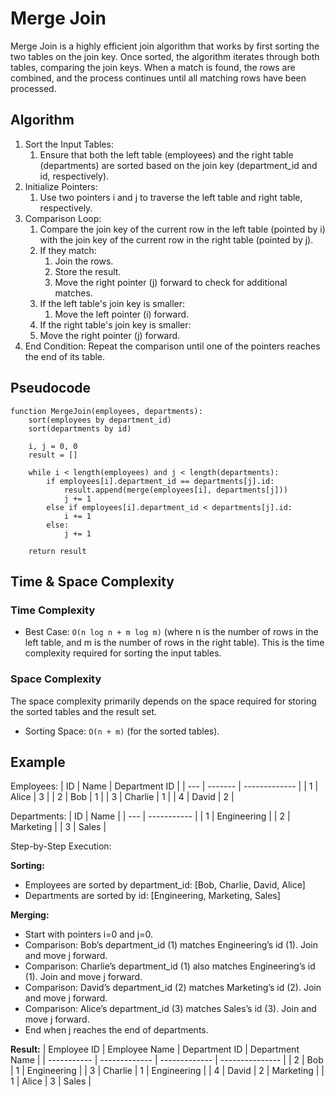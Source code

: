 # Merge Join

Merge Join is a highly efficient join algorithm that works by first sorting the two tables on the join key. Once sorted, the algorithm iterates through both tables, comparing the join keys. When a match is found, the rows are combined, and the process continues until all matching rows have been processed.

## Algorithm
1. Sort the Input Tables:
   1. Ensure that both the left table (employees) and the right table (departments) are sorted based on the join key (department_id and id, respectively).
2. Initialize Pointers:
   1. Use two pointers i and j to traverse the left table and right table, respectively.
3. Comparison Loop:
   1. Compare the join key of the current row in the left table (pointed by i) with the join key of the current row in the right table (pointed by j).
   2. If they match:
      1. Join the rows.
      2. Store the result.
      3. Move the right pointer (j) forward to check for additional matches.
   3. If the left table's join key is smaller:
      1. Move the left pointer (i) forward.
   4. If the right table's join key is smaller:
   5. Move the right pointer (j) forward.
4. End Condition: Repeat the comparison until one of the pointers reaches the end of its table.


## Pseudocode

```plaintext
function MergeJoin(employees, departments):
    sort(employees by department_id)
    sort(departments by id)
    
    i, j = 0, 0
    result = []

    while i < length(employees) and j < length(departments):
        if employees[i].department_id == departments[j].id:
            result.append(merge(employees[i], departments[j]))
            j += 1
        else if employees[i].department_id < departments[j].id:
            i += 1
        else:
            j += 1

    return result
```

## Time & Space Complexity
### Time Complexity

* Best Case: `O(n log n + m log m)` (where n is the number of rows in the left table, and m is the number of rows in the right table). This is the time complexity required for sorting the input tables.

### Space Complexity
The space complexity primarily depends on the space required for storing the sorted tables and the result set.

* Sorting Space: `O(n + m)` (for the sorted tables).

## Example
Employees:
| ID  | Name    | Department ID |
| --- | ------- | ------------- |
| 1   | Alice   | 3             |
| 2   | Bob     | 1             |
| 3   | Charlie | 1             |
| 4   | David   | 2             |


Departments:
| ID  | Name        |
| --- | ----------- |
| 1   | Engineering |
| 2   | Marketing   |
| 3   | Sales       |

Step-by-Step Execution:

**Sorting:**
* Employees are sorted by department_id: [Bob, Charlie, David, Alice]
* Departments are sorted by id: [Engineering, Marketing, Sales]

**Merging:**
* Start with pointers i=0 and j=0.
* Comparison: Bob’s department_id (1) matches Engineering’s id (1). Join and move j forward.
* Comparison: Charlie’s department_id (1) also matches Engineering’s id (1). Join and move j forward.
* Comparison: David’s department_id (2) matches Marketing’s id (2). Join and move j forward.
* Comparison: Alice’s department_id (3) matches Sales’s id (3). Join and move j forward.
* End when j reaches the end of departments.

**Result:**
| Employee ID | Employee Name | Department ID | Department Name |
| ----------- | ------------- | ------------- | --------------- |
| 2           | Bob           | 1             | Engineering     |
| 3           | Charlie       | 1             | Engineering     |
| 4           | David         | 2             | Marketing       |
| 1           | Alice         | 3             | Sales           |